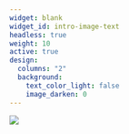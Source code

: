 ```yaml
---
widget: blank
widget_id: intro-image-text
headless: true
weight: 10
active: true
design:
  columns: "2"
  background:
    text_color_light: false
    image_darken: 0
---
```

![](media/mbon_goos_framework.png)